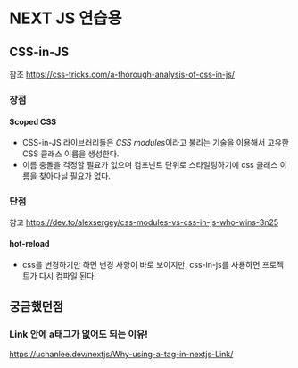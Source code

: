 # NEXT JS 연습용
## CSS-in-JS
참조 https://css-tricks.com/a-thorough-analysis-of-css-in-js/

### 장점
#### Scoped CSS 
- CSS-in-JS 라이브러리들은 *CSS modules*이라고 불리는 기술을 이용해서 고유한 CSS 클래스 이름을 생성한다.  
- 이름 충돌을 걱정할 필요가 없으며 컴포넌트 단위로 스타일링하기에 css 클래스 이름을 찾아다닐 필요가 없다.

### 단점
참고 https://dev.to/alexsergey/css-modules-vs-css-in-js-who-wins-3n25
#### hot-reload
- css를 변경하기만 하면 변경 사항이 바로 보이지만, css-in-js를 사용하면 프로젝트가 다시 컴파일 된다.


## 궁금했던점
### Link 안에 a태그가 없어도 되는 이유!
https://uchanlee.dev/nextjs/Why-using-a-tag-in-nextjs-Link/
